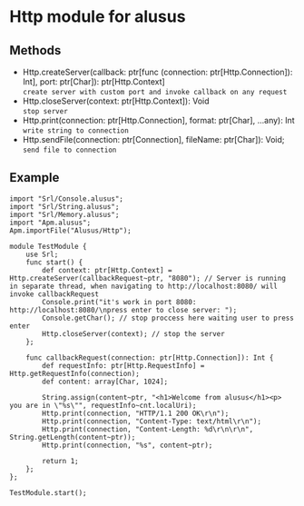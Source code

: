 # Http module for alusus

## Methods
- Http.createServer(callback: ptr[func (connection: ptr[Http.Connection]): Int], port: ptr[Char]): ptr[Http.Context] <br> ```create server with custom port and invoke callback on any request```
- Http.closeServer(context: ptr[Http.Context]): Void <br> ```stop server```
- Http.print(connection: ptr[Http.Connection], format: ptr[Char], ...any): Int <br> ```write string to connection```
- Http.sendFile(connection: ptr[Connection], fileName: ptr[Char]): Void; <br> ```send file to connection```

## Example
```
import "Srl/Console.alusus";
import "Srl/String.alusus";
import "Srl/Memory.alusus";
import "Apm.alusus";
Apm.importFile("Alusus/Http");

module TestModule {
    use Srl;
    func start() {
        def context: ptr[Http.Context] = Http.createServer(callbackRequest~ptr, "8080"); // Server is running in separate thread, when navigating to http://localhost:8080/ will invoke callbackRequest
        Console.print("it's work in port 8080: http://localhost:8080/\npress enter to close server: ");
        Console.getChar(); // stop proccess here waiting user to press enter
        Http.closeServer(context); // stop the server
    };

    func callbackRequest(connection: ptr[Http.Connection]): Int {
        def requestInfo: ptr[Http.RequestInfo] = Http.getRequestInfo(connection);
        def content: array[Char, 1024];

        String.assign(content~ptr, "<h1>Welcome from alusus</h1><p> you are in \"%s\"", requestInfo~cnt.localUri);
        Http.print(connection, "HTTP/1.1 200 OK\r\n");
        Http.print(connection, "Content-Type: text/html\r\n");
        Http.print(connection, "Content-Length: %d\r\n\r\n", String.getLength(content~ptr));
        Http.print(connection, "%s", content~ptr);

        return 1;
    };
};

TestModule.start();
```